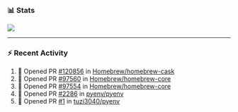 ### :bar_chart: Stats

<a href="#">
  <img align="center" src="https://github-readme-stats.vercel.app/api?username=tuzi3040&show_icons=true&theme=dark" />
</a>

---

### :zap: Recent Activity

<!--START_SECTION:activity-->
1. 💪 Opened PR [#120856](https://github.com/Homebrew/homebrew-cask/pull/120856) in [Homebrew/homebrew-cask](https://github.com/Homebrew/homebrew-cask)
2. 💪 Opened PR [#97560](https://github.com/Homebrew/homebrew-core/pull/97560) in [Homebrew/homebrew-core](https://github.com/Homebrew/homebrew-core)
3. 💪 Opened PR [#97554](https://github.com/Homebrew/homebrew-core/pull/97554) in [Homebrew/homebrew-core](https://github.com/Homebrew/homebrew-core)
4. 💪 Opened PR [#2286](https://github.com/pyenv/pyenv/pull/2286) in [pyenv/pyenv](https://github.com/pyenv/pyenv)
5. 💪 Opened PR [#1](https://github.com/tuzi3040/pyenv/pull/1) in [tuzi3040/pyenv](https://github.com/tuzi3040/pyenv)
<!--END_SECTION:activity-->
